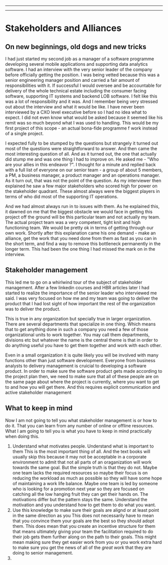 
---
---
# Stakeholders and Alliances

## On new beginnings, old dogs and new tricks

I had just started my second job as a manager of a software programme developing several mobile applications and supporting data analytics software. I had an interview with  the very senior leader of the company before officially getting the position.  I was being vetted because this was a senior engineering manager position and carried a fair amount of responsibilities with it. If successful I would oversee and be accountable for delivery of the whole technical estate including the consumer facing software, supporting IT systems and backend LOB software. I felt like this was a lot of responsibility and it was. And I remember being very stressed out about the interview and what it would be like. I have never been interviewed by a CXO level executive before so I had no idea what to expect. I did not even know what would be asked because it seemed like his remit was so much beyond what I was used to handling. This would be my first project of this scope - an actual bona-fide programme f work instead of a single project.

I expected fully to be stumped by the questions but strangely it turned out most of the questions were straightforward to answer. And then came the most interesting question of all. And as it turned out, the one that actually did stump me and was one thing I had to improve on. He asked me - "Who are your allies in this endeavor ?". I thought for a minute and replied back with a full list of everyone on our senior team - a group of about 5 members, a PM, a business manager, a product manager and an operations manager. As it turn out, that was not the point of the question. As my interviewer then explained he saw a few major stakeholders who scored high for power on the stakeholder quadrant. These almost always were the biggest players in terms of who did most of the supporting IT operations.

And we had almost always run in to issues with them. As he explained this, it dawned on me that the biggest obstacle we would face in getting this project off the ground will be this particular team and not actually my team. The actual project team was a very competent, tight knit and high functioning team. We would be pretty ok in terms of getting through our own work. Shortly after this explanation came his one demand - make an alliance, get the work that you need done from them as fast as you can in the short term, and find a way to remove this bottleneck permanently in the longer term. This had been the one thing I had missed the mark on in the interview.

## Stakeholder management

This led me to go on a whirlwind tour of the subject of stakeholder management. After a few linkedin courses and HBR articles later I had started to realize the importance of the senior leader who interviewed me said. I was very focused on how me and my team was going to deliver the product that I had lost sight of how important the rest of the organization was to deliver the product.

This is true in any organization but specially true in larger organization. There are several departments that specialize in one thing. Which means that to get anything done in such a company you need a few of those organizational units to work together. You may call them departments, divisions etc but whatever the name is the central theme is that in order to do anything useful you have to get them together and work with each other.

Even in a small organization it is quite likely you will be involved with many functions other than just software development. Everyone from business analysts to delivery management is cruicial to developing a software product. In order to make sure the software product gets made according to the project plan then, we need to make sure that all of these people are on the same page about where the project is currently, where you want to get to and how you will get there. And this requires explicit communication and active stakeholder management

## What to keep in mind

Now I am not going to tell you what stakeholder management is or how to do it. That you can learn from any number of online or offline resources. What I am going to tell you is what you have to keep in mind practically when doing this.

1. Understand what motivates people. Understand what is important to them
    This is the most important thing of all. And the text books will usually skip this because it may not be acceptable in a corporate environment to admit that not all parts of an oraganization will work towards the same goal. But the simple truth is that they do not. Maybe one team lacks the required resources so maybe their focus is on reducing the workload as much as possible so they will have some hope of maintaining a work life balance. Maybe one team is led by someone who is looking for a promotion next year so they are focused on catching all the low hanging fruit they can get their hands on. The motivations differ but the pattern stays the same. Understand the motivation and you understand how to get them to do what you want.
2. Use this knowledge to make sure their goals are alignd or at least point in the same direction as you
    This does not necessarily have to mean that you convince them your goals are the best so they should adopt them. This does mean that you create an incentive structure for them that means ultimately giving your  team the facilitation required to do their job gets them further along on the path to their goals. This might mean making sure they get easier work from you or you work extra hard to make sure you get the news of all of the _great work_ that they are doing to senior management.
3. 
